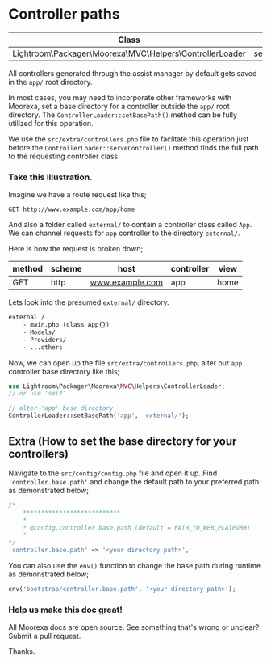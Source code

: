 # Controller paths
Class | Method
------|-------
Lightroom\Packager\Moorexa\MVC\Helpers\ControllerLoader | setBasePath()

All controllers generated through the assist manager by default gets saved in the ```app/``` root directory. 

In most cases, you may need to incorporate other frameworks with Moorexa, set a base directory for a controller outside the ```app/``` root directory. The ```ControllerLoader::setBasePath()``` method can be fully utilized for this operation.

We use the ```src/extra/controllers.php``` file to faclitate this operation just before the ```ControllerLoader::serveController()``` method finds the full path to the requesting controller class.

### Take this illustration.
Imagine we have a route request like this;
```http
GET http://www.example.com/app/home
```

And also a folder called ```external/``` to contain a controller class called ```App```. We can channel requests for ```app``` controller to the directory ```external/```.

Here is how the request is broken down;

method | scheme | host | controller | view
-------|--------|------|------------|-----
GET    | http   | www.example.com   | app  | home


Lets look into the presumed ```external/``` directory.
```txt
external /
    - main.php (class App{})
    - Models/
    - Providers/
    - ...others
```

Now, we can open up the file ```src/extra/controllers.php```, alter our ```app``` controller base directory like this;

```php
use Lightroom\Packager\Moorexa\MVC\Helpers\ControllerLoader;
// or use 'self'

// alter 'app' base directory
ControllerLoader::setBasePath('app', 'external/');
```

## Extra (How to set the base directory for your controllers)
Navigate to the ```src/config/config.php``` file and open it up. Find ```'controller.base.path'``` and change the default path to your preferred path as demonstrated below;

```php
/*
    ***************************
    * 
    * @config.controller base.path (default = PATH_TO_WEB_PLATFORM) 
    * 
*/
'controller.base.path' => '<your directory path>',
```

You can also use the ```env()``` function to change the base path during runtime as demonstrated below;

```php 
env('bootstrap/controller.base.path', '<your directory path>');
```

### Help us make this doc great!

All Moorexa docs are open source. See something that's wrong or unclear? Submit a pull request.

Thanks.